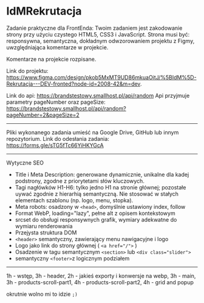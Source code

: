 # IdMRekrutacja

Zadanie praktyczne dla FrontEnda:
Twoim zadaniem jest zakodowanie strony przy użyciu czystego HTML5,
CSS3 i JavaScript. Strona musi być: responsywna, semantyczna,
dokładnym odwzorowaniem projektu z Figmy, uwzględniająca komentarze w
projekcie.

Komentarze na projekcie rozpisane.

Link do projektu:
https://www.figma.com/design/pkob5MxMT9UD86mkuaOitJ/%5BIdM%5D-Rekrutacja---DEV-fronted?node-id=2008-42&m=dev.

Link do api: https://brandstestowy.smallhost.pl/api/random
Api przyjmuje parametry pageNumber oraz pageSize:
https://brandstestowy.smallhost.pl/api/random?pageNumber=2&pageSize=2

---

Pliki wykonanego zadania umieść na Google Drive, GitHub lub innym
repozytorium. Link do odesłania zadania:
https://forms.gle/sTG5fTc66YiHKYGcA

---

Wytyczne SEO

- Title i Meta Description: generowane dynamicznie, unikalne dla kadej podstrony, zgodne z priorytetami słów kluczowych.
- Tagi nagłówków H1-H6: tylko jedno H1 na stronie głównej; pozostałe uywać zgodnie z hierarhią semantyczną. Nie stosować w stałych elementach szablonu (np. logo, menu, stopka).
- Meta robots: osadzony w `<head>`, domyślnie ustawiony index, follow
- Format WebP, loading="lazy", pełne alt z opisem kontekstowym
- srcset do obsługi responsywnych grafik, wymiary adekwatne do wymiaru renderowania
- Przejysta struktura DOM
- `<header>` semantyczny, zawierający menu nawigacyjne i logo
- Logo jako link do strony głównej ( `<a href="/">` )
- Osadzenie w tagu semantycznym `<section>` lub `<div class="slider">`
- semantyczny `<footer>`z logicznym podziałem

---

1h - wstęp,
3h - header,
2h - jakieś exporty i konwersje na webp,
3h - main,
3h - products-scroll-part1,
4h - products-scroll-part2,
4h - grid and popup

okrutnie wolno mi to idzie `;)`
